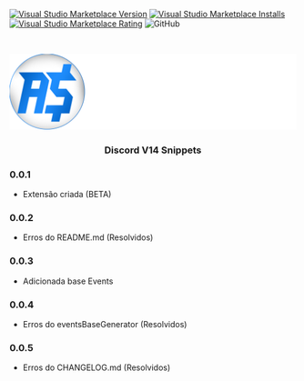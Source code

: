 <!--
***Olá, aqui é o Sr. AlphaJR, obrigado por estar vendo o README.md.***
***Se achar que posso melhorar algo basta dar um Fork e criar uma Pull.***
-->

[![Visual Studio Marketplace Version](https://img.shields.io/visual-studio-marketplace/v/AlphaJR.djs14-snippets.svg?label=Visual%20Studio%20Marketplace)](https://marketplace.visualstudio.com/items?itemName=AlphaJR.djs14-snippets)
[![Visual Studio Marketplace Installs](https://img.shields.io/visual-studio-marketplace/i/AlphaJR.djs14-snippets.svg)](https://marketplace.visualstudio.com/items?itemName=AlphaJR.djs14-snippets)
[![Visual Studio Marketplace Rating](https://img.shields.io/visual-studio-marketplace/r/AlphaJR.djs14-snippets.svg)](https://marketplace.visualstudio.com/items?itemName=AlphaJR.djs14-snippets)
![GitHub](https://img.shields.io/github/license/AlphaJR36/djs14-snippets.svg)

<!-- PROJECT LOGO -->
<br />
<p align="center">
  <a href="https://azurestore.site" >
    <img src="https://raw.githubusercontent.com/AlphaJR36/djs14-snippets/master/assets/images/azurestore.png" alt="Logo">
  </a>

  <h3 align="center">Discord V14 Snippets</h3>
</p>

<!-- CHANGELOG VERSIONS -->

### 0.0.1
- Extensão criada (BETA)

### 0.0.2
- Erros do README.md (Resolvidos)

### 0.0.3
- Adicionada base Events

### 0.0.4
- Erros do eventsBaseGenerator (Resolvidos)

### 0.0.5
- Erros do CHANGELOG.md (Resolvidos)